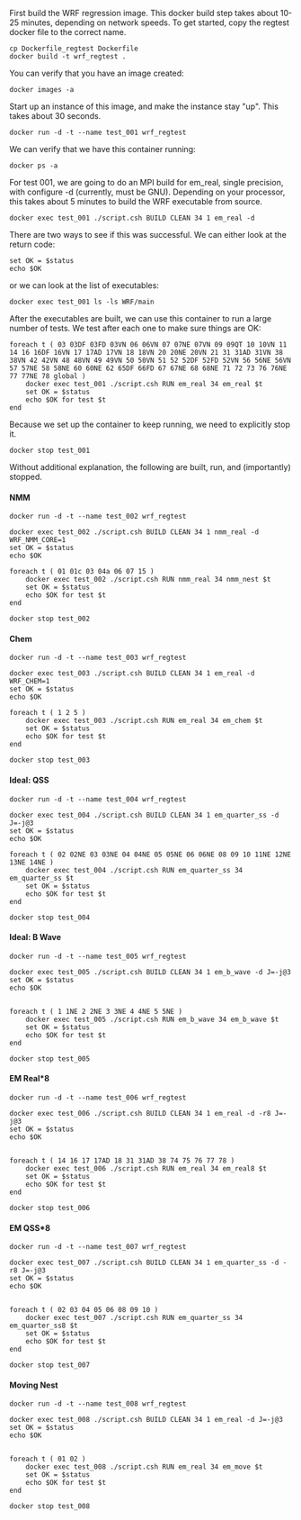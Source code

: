 First build the WRF regression image.  This docker build step takes about 10-25 minutes, depending on network speeds. To get started, copy the regtest docker file to the correct name.
```
cp Dockerfile_regtest Dockerfile
docker build -t wrf_regtest .
```
You can verify that you have an image created:
```
docker images -a
```
Start up an instance of this image, and make the instance stay "up". This takes about 30 seconds.
```
docker run -d -t --name test_001 wrf_regtest
```
We can verify that we have this container running:
```
docker ps -a
```
For test 001, we are going to do an MPI build for em_real, single precision, with configure -d (currently, must be GNU). Depending on your processor, this takes about 5 minutes to build the WRF executable from source.
```
docker exec test_001 ./script.csh BUILD CLEAN 34 1 em_real -d
```
There are two ways to see if this was successful. We can either look at the return code:
```
set OK = $status
echo $OK
```
or we can look at the list of executables:
```
docker exec test_001 ls -ls WRF/main
```
After the executables are built, we can use this container to run a large number of tests. We test after each one to make sure things are OK:
```
foreach t ( 03 03DF 03FD 03VN 06 06VN 07 07NE 07VN 09 09QT 10 10VN 11 14 16 16DF 16VN 17 17AD 17VN 18 18VN 20 20NE 20VN 21 31 31AD 31VN 38 38VN 42 42VN 48 48VN 49 49VN 50 50VN 51 52 52DF 52FD 52VN 56 56NE 56VN 57 57NE 58 58NE 60 60NE 62 65DF 66FD 67 67NE 68 68NE 71 72 73 76 76NE 77 77NE 78 global )
	docker exec test_001 ./script.csh RUN em_real 34 em_real $t
	set OK = $status
	echo $OK for test $t
end
```
Because we set up the container to keep running, we need to explicitly stop it.
```
docker stop test_001
```
Without additional explanation, the following are built, run, and (importantly) stopped.

#### NMM ####
```
docker run -d -t --name test_002 wrf_regtest

docker exec test_002 ./script.csh BUILD CLEAN 34 1 nmm_real -d WRF_NMM_CORE=1
set OK = $status
echo $OK

foreach t ( 01 01c 03 04a 06 07 15 )
	docker exec test_002 ./script.csh RUN nmm_real 34 nmm_nest $t
	set OK = $status
	echo $OK for test $t
end

docker stop test_002
```

#### Chem ####
```
docker run -d -t --name test_003 wrf_regtest

docker exec test_003 ./script.csh BUILD CLEAN 34 1 em_real -d WRF_CHEM=1
set OK = $status
echo $OK

foreach t ( 1 2 5 )
	docker exec test_003 ./script.csh RUN em_real 34 em_chem $t
	set OK = $status
	echo $OK for test $t
end

docker stop test_003
```

#### Ideal: QSS ####
```
docker run -d -t --name test_004 wrf_regtest

docker exec test_004 ./script.csh BUILD CLEAN 34 1 em_quarter_ss -d J=-j@3
set OK = $status
echo $OK

foreach t ( 02 02NE 03 03NE 04 04NE 05 05NE 06 06NE 08 09 10 11NE 12NE 13NE 14NE )
	docker exec test_004 ./script.csh RUN em_quarter_ss 34 em_quarter_ss $t
	set OK = $status
	echo $OK for test $t
end

docker stop test_004
```

#### Ideal: B Wave ####
```
docker run -d -t --name test_005 wrf_regtest

docker exec test_005 ./script.csh BUILD CLEAN 34 1 em_b_wave -d J=-j@3
set OK = $status
echo $OK


foreach t ( 1 1NE 2 2NE 3 3NE 4 4NE 5 5NE )
	docker exec test_005 ./script.csh RUN em_b_wave 34 em_b_wave $t
	set OK = $status
	echo $OK for test $t
end

docker stop test_005
```

#### EM Real*8 ####
```
docker run -d -t --name test_006 wrf_regtest

docker exec test_006 ./script.csh BUILD CLEAN 34 1 em_real -d -r8 J=-j@3
set OK = $status
echo $OK


foreach t ( 14 16 17 17AD 18 31 31AD 38 74 75 76 77 78 )
	docker exec test_006 ./script.csh RUN em_real 34 em_real8 $t
	set OK = $status
	echo $OK for test $t
end

docker stop test_006
```

#### EM QSS*8 ####
```
docker run -d -t --name test_007 wrf_regtest

docker exec test_007 ./script.csh BUILD CLEAN 34 1 em_quarter_ss -d -r8 J=-j@3
set OK = $status
echo $OK


foreach t ( 02 03 04 05 06 08 09 10 )
	docker exec test_007 ./script.csh RUN em_quarter_ss 34 em_quarter_ss8 $t
	set OK = $status
	echo $OK for test $t
end

docker stop test_007
```

#### Moving Nest ####
```
docker run -d -t --name test_008 wrf_regtest

docker exec test_008 ./script.csh BUILD CLEAN 34 1 em_real -d J=-j@3
set OK = $status
echo $OK


foreach t ( 01 02 )
	docker exec test_008 ./script.csh RUN em_real 34 em_move $t
	set OK = $status
	echo $OK for test $t
end

docker stop test_008
```
